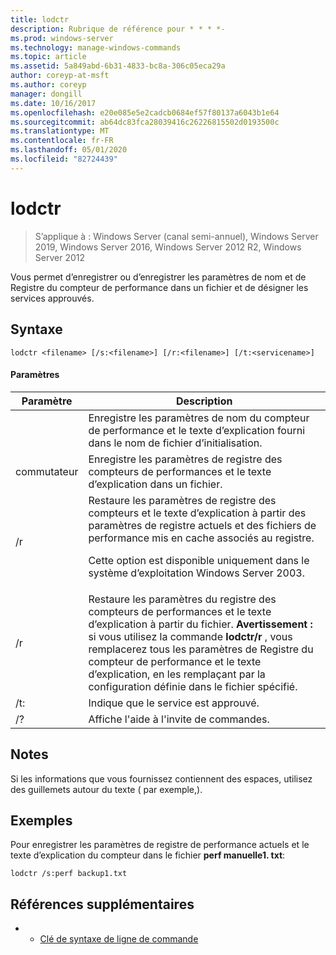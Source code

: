 ```yaml
---
title: lodctr
description: Rubrique de référence pour * * * *-
ms.prod: windows-server
ms.technology: manage-windows-commands
ms.topic: article
ms.assetid: 5a849abd-6b31-4833-bc8a-306c05eca29a
author: coreyp-at-msft
ms.author: coreyp
manager: dongill
ms.date: 10/16/2017
ms.openlocfilehash: e20e085e5e2cadcb0684ef57f80137a6043b1e64
ms.sourcegitcommit: ab64dc83fca28039416c26226815502d0193500c
ms.translationtype: MT
ms.contentlocale: fr-FR
ms.lasthandoff: 05/01/2020
ms.locfileid: "82724439"
---
```

# <a name="lodctr"></a>lodctr

> S’applique à : Windows Server (canal semi-annuel), Windows Server 2019, Windows Server 2016, Windows Server 2012 R2, Windows Server 2012

Vous permet d’enregistrer ou d’enregistrer les paramètres de nom et de Registre du compteur de performance dans un fichier et de désigner les services approuvés.
## <a name="syntax"></a>Syntaxe
```
lodctr <filename> [/s:<filename>] [/r:<filename>] [/t:<servicename>]
```
#### <a name="parameters"></a>Paramètres

|    Paramètre     |                                                                                                                                         Description                                                                                                                                          |
|------------------|----------------------------------------------------------------------------------------------------------------------------------------------------------------------------------------------------------------------------------------------------------------------------------------------|
|    <filename>    |                                                                                          Enregistre les paramètres de nom du compteur de performance et le texte d’explication fourni dans le nom de fichier d’initialisation.                                                                                          |
|  commutateur<filename>   |                                                                                                       Enregistre les paramètres de registre des compteurs de performances et <filename>le texte d’explication dans un fichier.                                                                                                       |
|        /r        |                                Restaure les paramètres de registre des compteurs et le texte d’explication à partir des paramètres de registre actuels et des fichiers de performance mis en cache associés au registre.<p>Cette option est disponible uniquement dans le système d’exploitation Windows Server 2003.                                |
|  /r<filename>   | Restaure les paramètres du registre des compteurs de performances et le <filename>texte d’explication à partir du fichier. **Avertissement :** si vous utilisez la commande **lodctr/r** , vous remplacerez tous les paramètres de Registre du compteur de performance et le texte d’explication, en les remplaçant par la configuration définie dans le fichier spécifié. |
| /t:<servicename> |                                                                                                                       Indique que le <servicename> service est approuvé.                                                                                                                       |
|        /?        |                                                                                                                             Affiche l'aide à l'invite de commandes.                                                                                                                             |

## <a name="remarks"></a>Notes 
Si les informations que vous fournissez contiennent des espaces, utilisez des guillemets autour du texte ( <filename>par exemple,).
## <a name="examples"></a>Exemples
Pour enregistrer les paramètres de registre de performance actuels et le texte d’explication du compteur dans le fichier **perf manuelle1. txt**:
```
lodctr /s:perf backup1.txt
```
## <a name="additional-references"></a>Références supplémentaires
-   - [Clé de syntaxe de ligne de commande](command-line-syntax-key.md)

